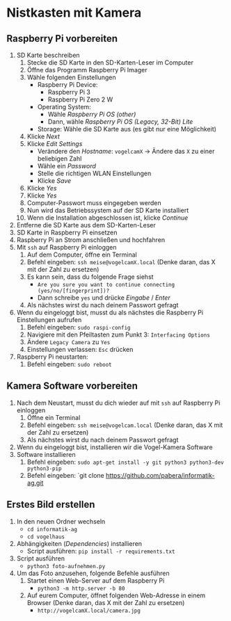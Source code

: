 # Nistkasten mit Kamera

## Raspberry Pi vorbereiten

1. SD Karte beschreiben
    1. Stecke die SD Karte in den SD-Karten-Leser im Computer
    1. Öffne das Programm Raspberry Pi Imager
    1. Wähle folgenden Einstellungen
        * Raspberry Pi Device:
            * Raspberry Pi 3
            * Raspberry Pi Zero 2 W
        * Operating System:
            * Wähle *Raspberry Pi OS (other)*
            * Dann, wähle *Raspberry Pi OS (Legacy, 32-Bit) Lite*
        * Storage: Wähle die SD Karte aus (es gibt nur eine Möglichkeit)
    1. Klicke *Next*
    1. Klicke *Edit Settings*
        * Verändere den *Hostname*: `vogelcamX` -> Ändere das `X` zu einer beliebigen Zahl
        * Wähle ein *Password*
        * Stelle die richtigen WLAN Einstellungen
        * Klicke *Save*
    1. Klicke *Yes*
    1. Klicke *Yes*
    1. Computer-Passwort muss eingegeben werden
    1. Nun wird das Betriebssystem auf der SD Karte installiert
    1. Wenn die Installation abgeschlossen ist, klicke *Continue*
1. Entferne die SD Karte aus dem SD-Karten-Leser
1. SD Karte in Raspberry Pi einsetzen
1. Raspberry Pi an Strom anschließen und hochfahren
1. Mit `ssh` auf Raspberry Pi einloggen
    1. Auf dem Computer, öffne ein Terminal
    1. Befehl eingeben: `ssh meise@vogelcamX.local` (Denke daran, das X mit der Zahl zu ersetzen)
    1. Es kann sein, dass du folgende Frage siehst
        * `Are you sure you want to continue connecting (yes/no/[fingerprint])?`
        * Dann schreibe `yes` und drücke *Eingabe* / *Enter*
    1. Als nächstes wirst du nach deinem Passwort gefragt
1. Wenn du eingeloggt bist, musst du als nächstes die Raspberry Pi Einstellungen aufrufen
    1. Befehl eingeben: `sudo raspi-config`
    1. Navigiere mit den Pfeiltasten zum Punkt 3: `Interfacing Options`
    1. Ändere `Legacy Camera` zu `Yes`
    1. Einstellungen verlassen: `Esc` drücken
1. Raspberry Pi neustarten:
    1. Befehl eingeben: `sudo reboot`

## Kamera Software vorbereiten

1. Nach dem Neustart, musst du dich wieder auf mit `ssh` auf Raspberry Pi einloggen
    1. Öffne ein Terminal
    1. Befehl eingeben: `ssh meise@vogelcam.local`  (Denke daran, das X mit der Zahl zu ersetzen)
    1. Als nächstes wirst du nach deinem Passwort gefragt
1. Wenn du eingeloggt bist, installieren wir die Vogel-Kamera Software
1. Software installieren
    1. Befehl eingeben: `sudo apt-get install -y git python3 python3-dev python3-pip`
    1. Befehl eingeben: `git clone https://github.com/pabera/informatik-ag.git

## Erstes Bild erstellen

1. In den neuen Ordner wechseln
    * `cd informatik-ag`
    * `cd vogelhaus`
1. Abhängigkeiten (*Dependencies*) installieren
    * Script ausführen: `pip install -r requirements.txt`
1. Script ausführen
    * `python3 foto-aufnehmen.py`
1. Um das Foto anzusehen, folgende Befehle ausführen
    1. Startet einen Web-Server auf dem Raspberry Pi
        * `python3 -m http.server -b 80`
    1. Auf eurem Computer, öffnet folgenden Web-Adresse in einem Browser (Denke daran, das X mit der Zahl zu ersetzen)
        * `http://vogelcamX.local/camera.jpg`
